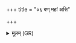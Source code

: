 +++
title = "०६ बण् महां असि"

+++
<details><summary>मूलम् (GR)</summary>

बण् महाँ असि सूर्य  
बड् आदित्य महाँ असि ।  
महांस् ते महतो महिमा  
त्वम् आदित्य महाँ असि ॥
</details>